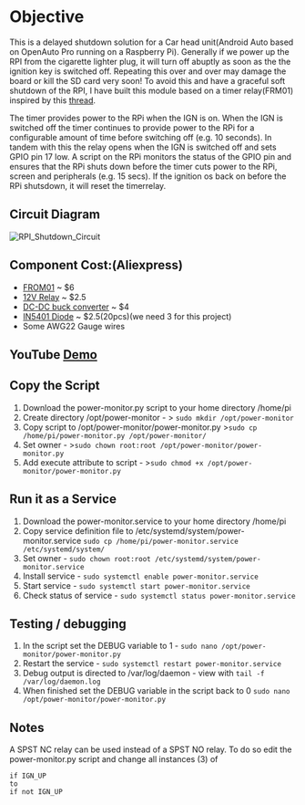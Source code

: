 # Objective
This is a delayed shutdown solution for a Car head unit(Android Auto based on OpenAuto Pro running on a Raspberry Pi). Generally if we power up the RPI from the cigarette lighter plug, it will turn off abuptly as soon as the the ignition key is switched off. Repeating this over and over may damage the board or kill the SD card very soon! To avoid this and have a graceful soft shutdown of the RPI, I have built this module based on a timer relay(FRM01) inspired by this [thread](https://bluewavestudio.io/community/showthread.php?tid=1128). 

The timer provides power to the RPi when the IGN is on. When the IGN is switched off the timer continues to provide power to the RPi for a configurable amount of time before switching off (e.g. 10 seconds). In tandem with this the relay opens when the IGN is switched off and sets GPIO pin 17 low. A script on the RPi monitors the status of the GPIO pin and ensures that the RPi shuts down before the timer cuts power to the RPi, screen and peripherals (e.g. 15 secs). If the ignition os back on before the RPi shutsdown, it will reset the timerrelay.

## Circuit Diagram
![RPI_Shutdown_Circuit](https://user-images.githubusercontent.com/16430033/128670816-533ff493-f1d9-47ca-bc32-3e5413bb67a1.png)

## Component Cost:(Aliexpress)
- [FROM01](https://www.aliexpress.com/item/33002684954.html?spm=a2g0s.9042311.0.0.27424c4dS6PgU7) ~ $6 
- [12V Relay](https://www.aliexpress.com/item/32872184786.html?spm=a2g0s.9042311.0.0.27424c4dS6PgU7) ~ $2.5
- [DC-DC buck converter](https://www.aliexpress.com/item/32901579606.html?spm=a2g0s.9042311.0.0.27424c4dampCZo) ~ $4
- [IN5401 Diode](https://www.aliexpress.com/item/1005001810522699.html?spm=a2g0o.productlist.0.0.17c93299TQ8YJe&algo_pvid=01d20e26-22ef-48fd-81d9-f77d84207031&algo_exp_id=01d20e26-22ef-48fd-81d9-f77d84207031-0) ~ $2.5(20pcs)(we need 3 for this project) 
- Some AWG22 Gauge wires

## YouTube [Demo](https://youtu.be/2I0RPV3JhXA)

## Copy the Script

1. Download the power-monitor.py script to your home directory /home/pi
2. Create directory /opt/power-monitor - > ```sudo mkdir /opt/power-monitor```
3. Copy script to /opt/power-monitor/power-monitor.py >```sudo cp /home/pi/power-monitor.py /opt/power-monitor/```
4. Set owner - >```sudo chown root:root /opt/power-monitor/power-monitor.py```
5. Add execute attribute to script - >```sudo chmod +x /opt/power-monitor/power-monitor.py```

## Run it as a Service

1. Download the power-monitor.service to your home directory /home/pi
2. Copy service definition file to /etc/systemd/system/power-monitor.service
```sudo cp /home/pi/power-monitor.service /etc/systemd/system/```
4. Set owner -
```sudo chown root:root /etc/systemd/system/power-monitor.service```
6. Install service - 
```sudo systemctl enable power-monitor.service```
8. Start service - 
```sudo systemctl start power-monitor.service```
10. Check status of service - 
```sudo systemctl status power-monitor.service```



## Testing / debugging 

1. In the script set the DEBUG variable to 1 -
```sudo nano /opt/power-monitor/power-monitor.py```
3. Restart the service - 
```sudo systemctl restart power-monitor.service```
5. Debug output is directed to /var/log/daemon - view with 
```tail -f /var/log/daemon.log```
7. When finished set the DEBUG variable in the script back to 0 
```sudo nano /opt/power-monitor/power-monitor.py```

## Notes
A SPST NC relay can be used instead of a SPST NO relay. To do so edit the power-monitor.py script and change all instances (3) of 
```
if IGN_UP
to 
if not IGN_UP 
```
